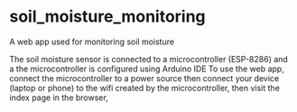 # soil_moisture_monitoring
A web app used for monitoring soil moisture

The soil moisture sensor is connected to a microcontroller (ESP-8286) and a the microcontroller is configured using Arduino IDE
To use the web app, connect the microcontroller to a power source then connect your device (laptop or phone) to the wifi created by the microcontroller, then visit the index page in the browser, 

